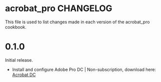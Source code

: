 # acrobat_pro CHANGELOG

This file is used to list changes made in each version of the acrobat_pro cookbook.

# 0.1.0

Initial release.

- Install and configure Adobe Pro DC | Non-subscription, download here: [Acrobat DC](https://helpx.adobe.com/download-install/kb/acrobat-downloads.html)
